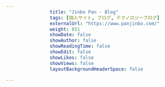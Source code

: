 ---
                title: "Jinbo Pan - Blog"
                tags: [個人サイト, ブログ, テクノロジーブログ]
                externalUrl: "https://www.panjinbo.com/"
                weight: 851
                showDate: false
                showAuthor: false
                showReadingTime: false
                showEdit: false
                showLikes: false
                showViews: false
                layoutBackgroundHeaderSpace: false
                ---

